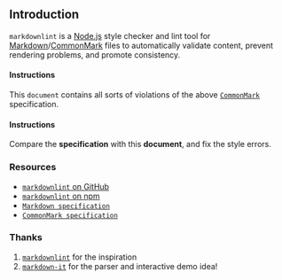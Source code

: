 ## Introduction

`markdownlint` is a [Node.js](https://nodejs.org/) style checker and lint tool for [Markdown](https://en.wikipedia.org/wiki/Markdown)/[CommonMark](https://commonmark.org/) files to automatically validate content, prevent rendering problems, and promote consistency.


#### Instructions

This `document` contains all sorts of violations of the above [`CommonMark`](https://commonmark.org/) specification.

#### Instructions

Compare the **specification** with this **document**, and fix the style errors. 


### Resources
* [`markdownlint` on GitHub](https://github.com/DavidAnson/markdownlint)
* [`markdownlint` on npm](https://www.npmjs.com/package/markdownlint)
* [`Markdown specification`](https://daringfireball.net/projects/markdown/)
* [`CommonMark specification`](https://commonmark.org/)

### Thanks   

1. [`markdownlint`](https://github.com/markdownlint/markdownlint) for the inspiration 
2. [`markdown-it`](https://github.com/markdown-it/markdown-it) for the parser and interactive demo idea!
